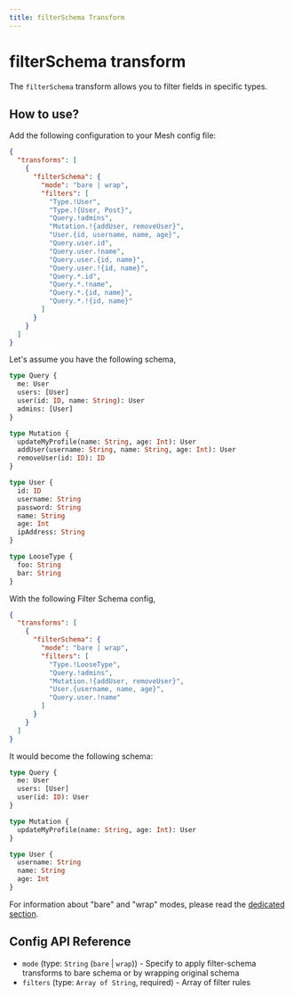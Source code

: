 ```yaml
---
title: filterSchema Transform
---
```


# filterSchema transform

The `filterSchema` transform allows you to filter fields in specific types.

## How to use?

Add the following configuration to your Mesh config file:

```json
{
  "transforms": [
    {
      "filterSchema": {
        "mode": "bare | wrap",
        "filters": [
          "Type.!User",
          "Type.!{User, Post}",
          "Query.!admins",
          "Mutation.!{addUser, removeUser}",
          "User.{id, username, name, age}",
          "Query.user.id",
          "Query.user.!name",
          "Query.user.{id, name}",
          "Query.user.!{id, name}",
          "Query.*.id",
          "Query.*.!name",
          "Query.*.{id, name}",
          "Query.*.!{id, name}"
        ]
      }
    }
  ]
}
```

Let's assume you have the following schema,

```graphql
type Query {
  me: User
  users: [User]
  user(id: ID, name: String): User
  admins: [User]
}

type Mutation {
  updateMyProfile(name: String, age: Int): User
  addUser(username: String, name: String, age: Int): User
  removeUser(id: ID): ID
}

type User {
  id: ID
  username: String
  password: String
  name: String
  age: Int
  ipAddress: String
}

type LooseType {
  foo: String
  bar: String
}
```

With the following Filter Schema config,

```json
{
  "transforms": [
    {
      "filterSchema": {
        "mode": "bare | wrap",
        "filters": [
          "Type.!LooseType",
          "Query.!admins",
          "Mutation.!{addUser, removeUser}",
          "User.{username, name, age}",
          "Query.user.!name"
        ]
      }
    }
  ]
}
```

It would become the following schema:

```graphql
type Query {
  me: User
  users: [User]
  user(id: ID): User
}

type Mutation {
  updateMyProfile(name: String, age: Int): User
}

type User {
  username: String
  name: String
  age: Int
}
```
<InlineAlert variant="info" slots="text"/>

For information about "bare" and "wrap" modes, please read the [dedicated section](transforms-introduction.md#two-different-modes).

## Config API Reference

-  `mode` (type: `String` (`bare` | `wrap`)) - Specify to apply filter-schema transforms to bare schema or by wrapping original schema
-  `filters` (type: `Array of String`, required) - Array of filter rules
